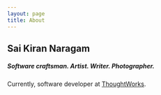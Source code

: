 ```yaml
---
layout: page
title: About
---
```


## Sai Kiran Naragam

##### Software craftsman. Artist. Writer. Photographer.

Currently, software developer at <a href="https://www.thoughtworks.com">ThoughtWorks</a>.
